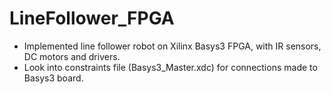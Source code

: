 # LineFollower_FPGA
* Implemented line follower robot on Xilinx Basys3 FPGA, with IR sensors, DC motors and drivers.
* Look into constraints file (Basys3_Master.xdc) for connections made to Basys3 board.
